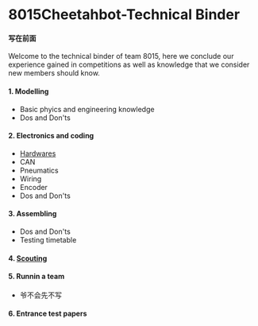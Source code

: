 # 8015Cheetahbot-Technical Binder
#### 写在前面
Welcome to the technical binder of team 8015, here we conclude our experience gained in competitions as well as knowledge that we consider new members should know. 
#### 1. Modelling
- Basic phyics and engineering knowledge
- Dos and Don'ts
#### 2. Electronics and coding
- [Hardwares](https://github.com/Owen-yd-Wang/8015Cheetahbot-Guideline/blob/16461adb7d7aaf744ea16c9c7a374f67c881fe3f/electronic%20and%20coding/Electric%20hardware%20components.md)
- CAN
- Pneumatics
- Wiring
- Encoder
- Dos and Don'ts
#### 3. Assembling
- Dos and Don'ts
- Testing timetable
#### 4. [Scouting](https://github.com/Owen-yd-Wang/8015Cheetahbot-Technical_Binder/blob/c89f4a5a9a01275010a11cdef1a6c06b5a22be20/Scouting/%E5%AF%B9%E4%BA%8EScouting%E4%B8%8ESocial%E7%9A%84%E7%9C%8B%E6%B3%95%E4%B8%8E%E5%BB%BA%E8%AE%AE.md)
#### 5. Runnin a team
- 爷不会先不写
#### 6. Entrance test papers
